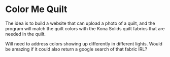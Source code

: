 # Color Me Quilt

The idea is to build a website that can upload a photo of a quilt, and the program will match the quilt colors with the Kona Solids quilt fabrics that are needed in the quilt.

Will need to address colors showing up differently in different lights. Would be amazing if it could also return a google search of that fabric IRL?